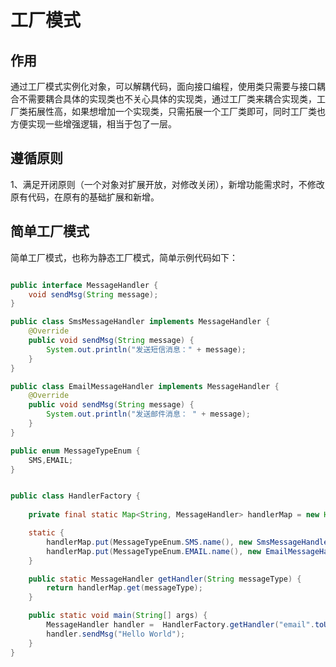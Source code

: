 # 工厂模式

## 作用
通过工厂模式实例化对象，可以解耦代码，面向接口编程，使用类只需要与接口耦合不需要耦合具体的实现类也不关心具体的实现类，通过工厂类来耦合实现类，工厂类拓展性高，如果想增加一个实现类，只需拓展一个工厂类即可，同时工厂类也方便实现一些增强逻辑，相当于包了一层。

## 遵循原则

1、满足开闭原则（一个对象对扩展开放，对修改关闭），新增功能需求时，不修改原有代码，在原有的基础扩展和新增。


## 简单工厂模式

简单工厂模式，也称为静态工厂模式，简单示例代码如下：

```java

public interface MessageHandler {
	void sendMsg(String message);
}

public class SmsMessageHandler implements MessageHandler {
	@Override
	public void sendMsg(String message) {
		System.out.println("发送短信消息：" + message);
	}
}

public class EmailMessageHandler implements MessageHandler {
	@Override
	public void sendMsg(String message) {
		System.out.println("发送邮件消息： " + message);
	}
}

public enum MessageTypeEnum {
	SMS,EMAIL;	
}


public class HandlerFactory {
    
	private final static Map<String, MessageHandler> handlerMap = new HashMap<String, MessageHandler>();

	static {
		handlerMap.put(MessageTypeEnum.SMS.name(), new SmsMessageHandler());
		handlerMap.put(MessageTypeEnum.EMAIL.name(), new EmailMessageHandler());
	}

	public static MessageHandler getHandler(String messageType) {
		return handlerMap.get(messageType);
	}

	public static void main(String[] args) {
		MessageHandler handler =  HandlerFactory.getHandler("email".toUpperCase());
		handler.sendMsg("Hello World");
	}
}

```